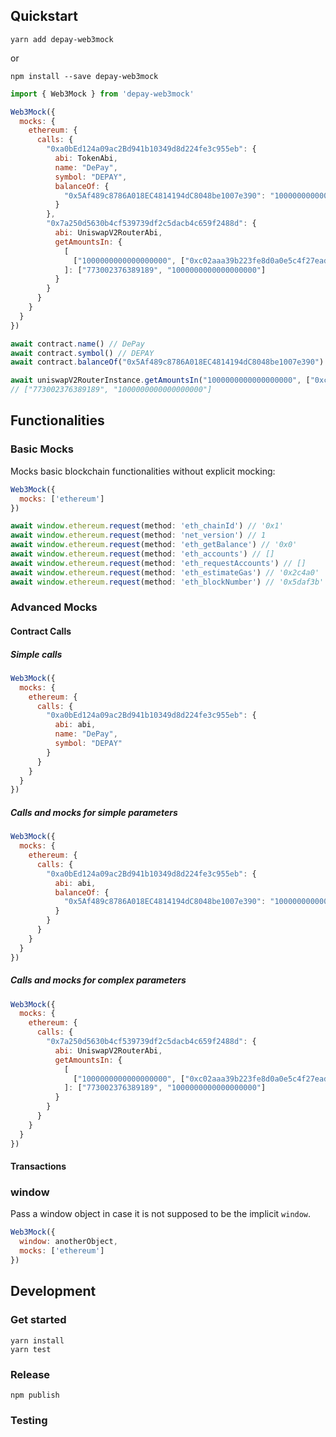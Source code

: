 ## Quickstart

```
yarn add depay-web3mock
```

or 

```
npm install --save depay-web3mock
```

```javascript
import { Web3Mock } from 'depay-web3mock'

Web3Mock({
  mocks: {
    ethereum: {
      calls: {
        "0xa0bEd124a09ac2Bd941b10349d8d224fe3c955eb": {
          abi: TokenAbi,
          name: "DePay",
          symbol: "DEPAY",
          balanceOf: {
            "0x5Af489c8786A018EC4814194dC8048be1007e390": "1000000000000000000"
          }
        },
        "0x7a250d5630b4cf539739df2c5dacb4c659f2488d": {
          abi: UniswapV2RouterAbi,
          getAmountsIn: {
            [
              ["1000000000000000000", ["0xc02aaa39b223fe8d0a0e5c4f27ead9083c756cc2","0xa0bed124a09ac2bd941b10349d8d224fe3c955eb"]]
            ]: ["773002376389189", "1000000000000000000"]
          }
        }
      }
    }
  }
})

await contract.name() // DePay
await contract.symbol() // DEPAY
await contract.balanceOf("0x5Af489c8786A018EC4814194dC8048be1007e390") // "1000000000000000000"

await uniswapV2RouterInstance.getAmountsIn("1000000000000000000", ["0xc02aaa39b223fe8d0a0e5c4f27ead9083c756cc2","0xa0bed124a09ac2bd941b10349d8d224fe3c955eb"])
// ["773002376389189", "1000000000000000000"]
```

## Functionalities

### Basic Mocks

Mocks basic blockchain functionalities without explicit mocking:

```javascript
Web3Mock({
  mocks: ['ethereum']
})

await window.ethereum.request(method: 'eth_chainId') // '0x1'
await window.ethereum.request(method: 'net_version') // 1
await window.ethereum.request(method: 'eth_getBalance') // '0x0'
await window.ethereum.request(method: 'eth_accounts') // []
await window.ethereum.request(method: 'eth_requestAccounts') // []
await window.ethereum.request(method: 'eth_estimateGas') // '0x2c4a0'
await window.ethereum.request(method: 'eth_blockNumber') // '0x5daf3b'
```

### Advanced Mocks

#### Contract Calls

##### Simple calls

```javascript
Web3Mock({
  mocks: {
    ethereum: {
      calls: {
        "0xa0bEd124a09ac2Bd941b10349d8d224fe3c955eb": {
          abi: abi,
          name: "DePay",
          symbol: "DEPAY"
        }
      }
    }
  }
})
```

##### Calls and mocks for simple parameters

```javascript
Web3Mock({
  mocks: {
    ethereum: {
      calls: {
        "0xa0bEd124a09ac2Bd941b10349d8d224fe3c955eb": {
          abi: abi,
          balanceOf: {
            "0x5Af489c8786A018EC4814194dC8048be1007e390": "1000000000000000000"              
          }
        }
      }
    }
  }
})
```

##### Calls and mocks for complex parameters

```javascript
Web3Mock({
  mocks: {
    ethereum: {
      calls: {
        "0x7a250d5630b4cf539739df2c5dacb4c659f2488d": {
          abi: UniswapV2RouterAbi,
          getAmountsIn: {
            [
              ["1000000000000000000", ["0xc02aaa39b223fe8d0a0e5c4f27ead9083c756cc2","0xa0bed124a09ac2bd941b10349d8d224fe3c955eb"]]
            ]: ["773002376389189", "1000000000000000000"]
          }
        }
      }
    }
  }
})
```

#### Transactions

### window

Pass a window object in case it is not supposed to be the implicit `window`.

```javascript
Web3Mock({
  window: anotherObject,
  mocks: ['ethereum']
})
```

## Development

### Get started

```
yarn install
yarn test
```

### Release

```
npm publish
```

### Testing

